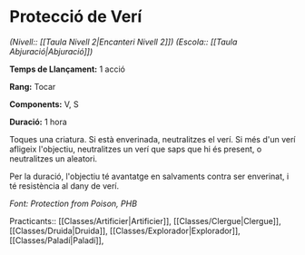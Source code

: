# Protecció de Verí

*(Nivell:: [[Taula Nivell 2|Encanteri Nivell 2]]) (Escola:: [[Taula Abjuració|Abjuració]])*

**Temps de Llançament:** 1 acció

**Rang:** Tocar

**Components:** V, S

**Duració:** 1 hora

Toques una criatura. Si està enverinada, neutralitzes el verí. Si més d'un verí afligeix l'objectiu, neutralitzes un verí que saps que hi és present, o neutralitzes un aleatori.

Per la duració, l'objectiu té avantatge en salvaments contra ser enverinat, i té resistència al dany de verí.


*Font: Protection from Poison, PHB*



Practicants:: [[Classes/Artificier|Artificier]], [[Classes/Clergue|Clergue]], [[Classes/Druida|Druida]], [[Classes/Explorador|Explorador]], [[Classes/Paladí|Paladí]],
